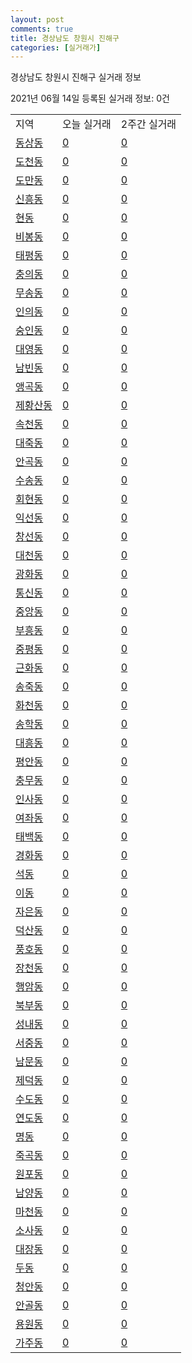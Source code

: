 ```yaml
---
layout: post
comments: true
title: 경상남도 창원시 진해구
categories: [실거래가]
---
```


경상남도 창원시 진해구 실거래 정보

2021년 06월 14일 등록된 실거래 정보: 0건


<table class="sortable">
  <tr>
    <td>지역</td>
    <td>오늘 실거래</td>
    <td>2주간 실거래</td>
  </tr>

  
  <tr class="item">
    <td><a href="4812910100.html">동상동</a></td>
    <td><a href="4812910100.html">0</a></td>
    <td><a href="4812910100.html">0</a></td>
  </tr>
    

  <tr class="item">
    <td><a href="4812910200.html">도천동</a></td>
    <td><a href="4812910200.html">0</a></td>
    <td><a href="4812910200.html">0</a></td>
  </tr>
    

  <tr class="item">
    <td><a href="4812910300.html">도만동</a></td>
    <td><a href="4812910300.html">0</a></td>
    <td><a href="4812910300.html">0</a></td>
  </tr>
    

  <tr class="item">
    <td><a href="4812910400.html">신흥동</a></td>
    <td><a href="4812910400.html">0</a></td>
    <td><a href="4812910400.html">0</a></td>
  </tr>
    

  <tr class="item">
    <td><a href="4812910500.html">현동</a></td>
    <td><a href="4812910500.html">0</a></td>
    <td><a href="4812910500.html">0</a></td>
  </tr>
    

  <tr class="item">
    <td><a href="4812910600.html">비봉동</a></td>
    <td><a href="4812910600.html">0</a></td>
    <td><a href="4812910600.html">0</a></td>
  </tr>
    

  <tr class="item">
    <td><a href="4812910700.html">태평동</a></td>
    <td><a href="4812910700.html">0</a></td>
    <td><a href="4812910700.html">0</a></td>
  </tr>
    

  <tr class="item">
    <td><a href="4812910800.html">충의동</a></td>
    <td><a href="4812910800.html">0</a></td>
    <td><a href="4812910800.html">0</a></td>
  </tr>
    

  <tr class="item">
    <td><a href="4812910900.html">무송동</a></td>
    <td><a href="4812910900.html">0</a></td>
    <td><a href="4812910900.html">0</a></td>
  </tr>
    

  <tr class="item">
    <td><a href="4812911000.html">인의동</a></td>
    <td><a href="4812911000.html">0</a></td>
    <td><a href="4812911000.html">0</a></td>
  </tr>
    

  <tr class="item">
    <td><a href="4812911100.html">숭인동</a></td>
    <td><a href="4812911100.html">0</a></td>
    <td><a href="4812911100.html">0</a></td>
  </tr>
    

  <tr class="item">
    <td><a href="4812911200.html">대영동</a></td>
    <td><a href="4812911200.html">0</a></td>
    <td><a href="4812911200.html">0</a></td>
  </tr>
    

  <tr class="item">
    <td><a href="4812911300.html">남빈동</a></td>
    <td><a href="4812911300.html">0</a></td>
    <td><a href="4812911300.html">0</a></td>
  </tr>
    

  <tr class="item">
    <td><a href="4812911400.html">앵곡동</a></td>
    <td><a href="4812911400.html">0</a></td>
    <td><a href="4812911400.html">0</a></td>
  </tr>
    

  <tr class="item">
    <td><a href="4812911500.html">제황산동</a></td>
    <td><a href="4812911500.html">0</a></td>
    <td><a href="4812911500.html">0</a></td>
  </tr>
    

  <tr class="item">
    <td><a href="4812911600.html">속천동</a></td>
    <td><a href="4812911600.html">0</a></td>
    <td><a href="4812911600.html">0</a></td>
  </tr>
    

  <tr class="item">
    <td><a href="4812911700.html">대죽동</a></td>
    <td><a href="4812911700.html">0</a></td>
    <td><a href="4812911700.html">0</a></td>
  </tr>
    

  <tr class="item">
    <td><a href="4812911800.html">안곡동</a></td>
    <td><a href="4812911800.html">0</a></td>
    <td><a href="4812911800.html">0</a></td>
  </tr>
    

  <tr class="item">
    <td><a href="4812911900.html">수송동</a></td>
    <td><a href="4812911900.html">0</a></td>
    <td><a href="4812911900.html">0</a></td>
  </tr>
    

  <tr class="item">
    <td><a href="4812912000.html">회현동</a></td>
    <td><a href="4812912000.html">0</a></td>
    <td><a href="4812912000.html">0</a></td>
  </tr>
    

  <tr class="item">
    <td><a href="4812912100.html">익선동</a></td>
    <td><a href="4812912100.html">0</a></td>
    <td><a href="4812912100.html">0</a></td>
  </tr>
    

  <tr class="item">
    <td><a href="4812912200.html">창선동</a></td>
    <td><a href="4812912200.html">0</a></td>
    <td><a href="4812912200.html">0</a></td>
  </tr>
    

  <tr class="item">
    <td><a href="4812912300.html">대천동</a></td>
    <td><a href="4812912300.html">0</a></td>
    <td><a href="4812912300.html">0</a></td>
  </tr>
    

  <tr class="item">
    <td><a href="4812912400.html">광화동</a></td>
    <td><a href="4812912400.html">0</a></td>
    <td><a href="4812912400.html">0</a></td>
  </tr>
    

  <tr class="item">
    <td><a href="4812912500.html">통신동</a></td>
    <td><a href="4812912500.html">0</a></td>
    <td><a href="4812912500.html">0</a></td>
  </tr>
    

  <tr class="item">
    <td><a href="4812912600.html">중앙동</a></td>
    <td><a href="4812912600.html">0</a></td>
    <td><a href="4812912600.html">0</a></td>
  </tr>
    

  <tr class="item">
    <td><a href="4812912700.html">부흥동</a></td>
    <td><a href="4812912700.html">0</a></td>
    <td><a href="4812912700.html">0</a></td>
  </tr>
    

  <tr class="item">
    <td><a href="4812912800.html">중평동</a></td>
    <td><a href="4812912800.html">0</a></td>
    <td><a href="4812912800.html">0</a></td>
  </tr>
    

  <tr class="item">
    <td><a href="4812912900.html">근화동</a></td>
    <td><a href="4812912900.html">0</a></td>
    <td><a href="4812912900.html">0</a></td>
  </tr>
    

  <tr class="item">
    <td><a href="4812913000.html">송죽동</a></td>
    <td><a href="4812913000.html">0</a></td>
    <td><a href="4812913000.html">0</a></td>
  </tr>
    

  <tr class="item">
    <td><a href="4812913100.html">화천동</a></td>
    <td><a href="4812913100.html">0</a></td>
    <td><a href="4812913100.html">0</a></td>
  </tr>
    

  <tr class="item">
    <td><a href="4812913200.html">송학동</a></td>
    <td><a href="4812913200.html">0</a></td>
    <td><a href="4812913200.html">0</a></td>
  </tr>
    

  <tr class="item">
    <td><a href="4812913300.html">대흥동</a></td>
    <td><a href="4812913300.html">0</a></td>
    <td><a href="4812913300.html">0</a></td>
  </tr>
    

  <tr class="item">
    <td><a href="4812913400.html">평안동</a></td>
    <td><a href="4812913400.html">0</a></td>
    <td><a href="4812913400.html">0</a></td>
  </tr>
    

  <tr class="item">
    <td><a href="4812913500.html">충무동</a></td>
    <td><a href="4812913500.html">0</a></td>
    <td><a href="4812913500.html">0</a></td>
  </tr>
    

  <tr class="item">
    <td><a href="4812913600.html">인사동</a></td>
    <td><a href="4812913600.html">0</a></td>
    <td><a href="4812913600.html">0</a></td>
  </tr>
    

  <tr class="item">
    <td><a href="4812913700.html">여좌동</a></td>
    <td><a href="4812913700.html">0</a></td>
    <td><a href="4812913700.html">0</a></td>
  </tr>
    

  <tr class="item">
    <td><a href="4812913800.html">태백동</a></td>
    <td><a href="4812913800.html">0</a></td>
    <td><a href="4812913800.html">0</a></td>
  </tr>
    

  <tr class="item">
    <td><a href="4812913900.html">경화동</a></td>
    <td><a href="4812913900.html">0</a></td>
    <td><a href="4812913900.html">0</a></td>
  </tr>
    

  <tr class="item">
    <td><a href="4812914000.html">석동</a></td>
    <td><a href="4812914000.html">0</a></td>
    <td><a href="4812914000.html">0</a></td>
  </tr>
    

  <tr class="item">
    <td><a href="4812914100.html">이동</a></td>
    <td><a href="4812914100.html">0</a></td>
    <td><a href="4812914100.html">0</a></td>
  </tr>
    

  <tr class="item">
    <td><a href="4812914200.html">자은동</a></td>
    <td><a href="4812914200.html">0</a></td>
    <td><a href="4812914200.html">0</a></td>
  </tr>
    

  <tr class="item">
    <td><a href="4812914300.html">덕산동</a></td>
    <td><a href="4812914300.html">0</a></td>
    <td><a href="4812914300.html">0</a></td>
  </tr>
    

  <tr class="item">
    <td><a href="4812914400.html">풍호동</a></td>
    <td><a href="4812914400.html">0</a></td>
    <td><a href="4812914400.html">0</a></td>
  </tr>
    

  <tr class="item">
    <td><a href="4812914500.html">장천동</a></td>
    <td><a href="4812914500.html">0</a></td>
    <td><a href="4812914500.html">0</a></td>
  </tr>
    

  <tr class="item">
    <td><a href="4812914600.html">행암동</a></td>
    <td><a href="4812914600.html">0</a></td>
    <td><a href="4812914600.html">0</a></td>
  </tr>
    

  <tr class="item">
    <td><a href="4812914700.html">북부동</a></td>
    <td><a href="4812914700.html">0</a></td>
    <td><a href="4812914700.html">0</a></td>
  </tr>
    

  <tr class="item">
    <td><a href="4812914800.html">성내동</a></td>
    <td><a href="4812914800.html">0</a></td>
    <td><a href="4812914800.html">0</a></td>
  </tr>
    

  <tr class="item">
    <td><a href="4812914900.html">서중동</a></td>
    <td><a href="4812914900.html">0</a></td>
    <td><a href="4812914900.html">0</a></td>
  </tr>
    

  <tr class="item">
    <td><a href="4812915000.html">남문동</a></td>
    <td><a href="4812915000.html">0</a></td>
    <td><a href="4812915000.html">0</a></td>
  </tr>
    

  <tr class="item">
    <td><a href="4812915100.html">제덕동</a></td>
    <td><a href="4812915100.html">0</a></td>
    <td><a href="4812915100.html">0</a></td>
  </tr>
    

  <tr class="item">
    <td><a href="4812915200.html">수도동</a></td>
    <td><a href="4812915200.html">0</a></td>
    <td><a href="4812915200.html">0</a></td>
  </tr>
    

  <tr class="item">
    <td><a href="4812915300.html">연도동</a></td>
    <td><a href="4812915300.html">0</a></td>
    <td><a href="4812915300.html">0</a></td>
  </tr>
    

  <tr class="item">
    <td><a href="4812915400.html">명동</a></td>
    <td><a href="4812915400.html">0</a></td>
    <td><a href="4812915400.html">0</a></td>
  </tr>
    

  <tr class="item">
    <td><a href="4812915500.html">죽곡동</a></td>
    <td><a href="4812915500.html">0</a></td>
    <td><a href="4812915500.html">0</a></td>
  </tr>
    

  <tr class="item">
    <td><a href="4812915600.html">원포동</a></td>
    <td><a href="4812915600.html">0</a></td>
    <td><a href="4812915600.html">0</a></td>
  </tr>
    

  <tr class="item">
    <td><a href="4812915700.html">남양동</a></td>
    <td><a href="4812915700.html">0</a></td>
    <td><a href="4812915700.html">0</a></td>
  </tr>
    

  <tr class="item">
    <td><a href="4812915800.html">마천동</a></td>
    <td><a href="4812915800.html">0</a></td>
    <td><a href="4812915800.html">0</a></td>
  </tr>
    

  <tr class="item">
    <td><a href="4812915900.html">소사동</a></td>
    <td><a href="4812915900.html">0</a></td>
    <td><a href="4812915900.html">0</a></td>
  </tr>
    

  <tr class="item">
    <td><a href="4812916000.html">대장동</a></td>
    <td><a href="4812916000.html">0</a></td>
    <td><a href="4812916000.html">0</a></td>
  </tr>
    

  <tr class="item">
    <td><a href="4812916100.html">두동</a></td>
    <td><a href="4812916100.html">0</a></td>
    <td><a href="4812916100.html">0</a></td>
  </tr>
    

  <tr class="item">
    <td><a href="4812916200.html">청안동</a></td>
    <td><a href="4812916200.html">0</a></td>
    <td><a href="4812916200.html">0</a></td>
  </tr>
    

  <tr class="item">
    <td><a href="4812916300.html">안골동</a></td>
    <td><a href="4812916300.html">0</a></td>
    <td><a href="4812916300.html">0</a></td>
  </tr>
    

  <tr class="item">
    <td><a href="4812916400.html">용원동</a></td>
    <td><a href="4812916400.html">0</a></td>
    <td><a href="4812916400.html">0</a></td>
  </tr>
    

  <tr class="item">
    <td><a href="4812916500.html">가주동</a></td>
    <td><a href="4812916500.html">0</a></td>
    <td><a href="4812916500.html">0</a></td>
  </tr>
    


</table>
    